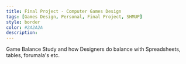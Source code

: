 ```yaml
---
title: Final Project - Computer Games Design
tags: [Games Design, Personal, Final Project, SHMUP]
style: border
color: #2A2A2A
description: 
---
```


Game Balance Study and how Designers do balance with Spreadsheets, tables, forumala's etc.